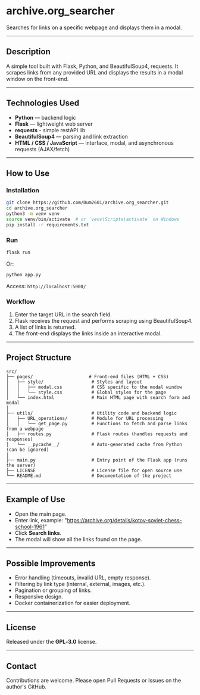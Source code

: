 # archive.org_searcher

Searches for links on a specific webpage and displays them in a modal.

---

##  Description
A simple tool built with Flask, Python, and BeautifulSoup4, requests. It scrapes links from any provided URL and displays the results in a modal window on the front-end.

---

##  Technologies Used
- **Python** — backend logic  
- **Flask** — lightweight web server
- **requests** - simple restAPI lib
- **BeautifulSoup4** — parsing and link extraction  
- **HTML / CSS / JavaScript** — interface, modal, and asynchronous requests (AJAX/fetch)

---

##  How to Use

### Installation
```bash
git clone https://github.com/Dum2601/archive.org_searcher.git
cd archive.org_searcher
python3 -m venv venv
source venv/bin/activate  # or `venv\Scripts\activate` on Windows
pip install -r requirements.txt
```

### Run
```bash
flask run
```
Or:
```bash
python app.py
```
Access: `http://localhost:5000/`

### Workflow
1. Enter the target URL in the search field.  
2. Flask receives the request and performs scraping using BeautifulSoup4.  
3. A list of links is returned.  
4. The front-end displays the links inside an interactive modal.

---

##  Project Structure
```
src/
├── pages/                     # Front-end files (HTML + CSS)
│   ├── style/                  # Styles and layout
│   │   ├── modal.css           # CSS specific to the modal window
│   │   └── style.css           # Global styles for the page
│   └── index.html              # Main HTML page with search form and modal
│
├── utils/                      # Utility code and backend logic
│   ├── URL_operations/         # Module for URL processing
│   │   └── get_page.py         # Functions to fetch and parse links from a webpage
│   ├── routes.py               # Flask routes (handles requests and responses)
│   └── __pycache__/            # Auto-generated cache from Python (can be ignored)
│
├── main.py                     # Entry point of the Flask app (runs the server)
├── LICENSE                     # License file for open source use
└── README.md                   # Documentation of the project

```

---

##  Example of Use
- Open the main page.  
- Enter link, example: "https://archive.org/details/kotov-soviet-chess-school-1961"
- Click **Search links**.  
- The modal will show all the links found on the page.

---

##  Possible Improvements
- Error handling (timeouts, invalid URL, empty response).  
- Filtering by link type (internal, external, images, etc.).  
- Pagination or grouping of links.  
- Responsive design.  
- Docker containerization for easier deployment.

---

##  License
Released under the **GPL‑3.0** license.

---

##  Contact
Contributions are welcome. Please open Pull Requests or Issues on the author's GitHub.
